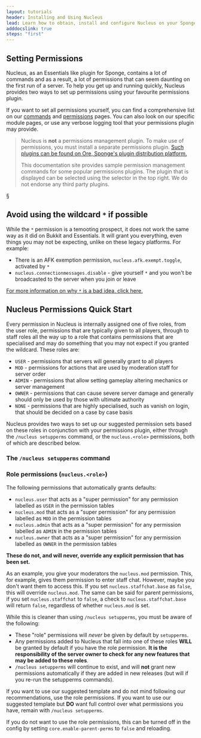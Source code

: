 ```yaml
---
layout: tutorials
header: Installing and Using Nucleus
lead: Learn how to obtain, install and configure Nucleus on your Sponge Server
adddocslink: true
steps: "first"
---
```


## Setting Permissions

Nucleus, as an Essentials like plugin for Sponge, contains a lot of commands and as a result,
a lot of permissions that can seem daunting on the first run of a server. To help you get up
and running quickly, Nucleus provides two ways to set up permissions using your favourite 
permissions plugin.

If you want to set all permissions yourself, you can find a comprehensive list on our
[commands](../../commands2.html) and [permissions](../../permissions.html) pages. You can also
look on our specific module pages, or use any verbose logging tool that your permissions plugin
may provide.

> Nucleus is **not** a permissions management plugin. To make use of permissions, you must install a separate permissions plugin. [Such plugins can be found on Ore, Sponge's plugin distribution platform.](https://ore.spongepowered.org)
>
> This documentation site provides sample permission management commands for some popular permissions plugins. The plugin that is displayed can be selected using the selector in the top right. We do not endorse any third party plugins.

§

## Avoid using the wildcard `*` if possible

While the `*` permission is a temooting prospect, it does not work the same way as it did on Bukkit
and Essentials. It will grant you everything, even things you may not be expecting, unlike on these
legacy platforms. For example:

* There is an AFK exemption permission, `nucleus.afk.exempt.toggle`, activated by `*` 
* `nucleus.connectionmessages.disable` - give yourself `*` and you won't be broadcasted to the server
  when you join or leave

[For more information on why `*` is a bad idea, click here.](../nowildcard.html)

## Nucleus Permissions Quick Start

Every permission in Nucleus is internally assigned one of five roles, from the user role, permissions
that are typically given to all players, through to staff roles all the way up to a role that contains
permissions that are specialised and may do something that you may not expect if you granted the wildcard.
These roles are:

* `USER` - permissions that servers will generally grant to all players
* `MOD` - permissions for actions that are used by moderation staff for server order
* `ADMIN` - permissions that allow setting gameplay altering mechanics or server management
* `OWNER` - permissions that can cause severe server damage and generally should only be used by those with ultimate authority
* `NONE`  - permissions that are highly specialised, such as vanish on login, that should be decided on a case by case basis

Nucleus provides two ways to set up our suggested permission sets based on these roles in conjunction with your permissions plugin,
either through the `/nucleus setupperms` command, or the `nucleus.<role>` permissions, both of which are described below.

### The `/nucleus setupperms` command



### Role permissions (`nucleus.<role>`)

The following permissions that automatically grants defaults:

* `nucleus.user` that acts as a "super permission" for any permission labelled as `USER` in the permission tables
* `nucleus.mod` that acts as a "super permission" for any permission labelled as `MOD` in the permission tables
* `nucleus.admin` that acts as a "super permission" for any permission labelled as `ADMIN` in the permission tables
* `nucleus.owner` that acts as a "super permission" for any permission labelled as `OWNER` in the permission tables

**These do not, and will never, override any explicit permission that has been set.**

As an example, you give your moderators the `nucleus.mod` permission. This, for example, gives them permission to enter staff chat. However, maybe you don't want them to access this. If you set `nucleus.staffchat.base` as `false`, this will override `nucleus.mod`. The same can be said for parent permissions, if you set `nucleus.staffchat` to `false`, a check to `nucleus.staffchat.base` will return `false`, regardless of whether `nucleus.mod` is set.

While this is cleaner than using `/nucleus setupperms`, you must be aware of the following:

* These "role" permissions will _never_ be given by default by `setupperms`.
* Any permissions added to Nucleus that fall into one of these roles **WILL** be granted by default if you have the role permission. **It is the responsibility of the server owner to check for any new features that may be added to these roles**.
* `/nucleus setupperms` will continue to exist, and will **not** grant new permissions automatically if they are added in new releases (but will if
 you re-run the setupperms commands).

If you want to use our suggested template and do not mind following our recommendations, use the role permissions. If you want to use our suggested template but **DO** want full control over what permissions you have, remain with `/nucleus setupperms`.

If you do not want to use the role permissions, this can be turned off in the config by setting `core.enable-parent-perms` to `false` and reloading.